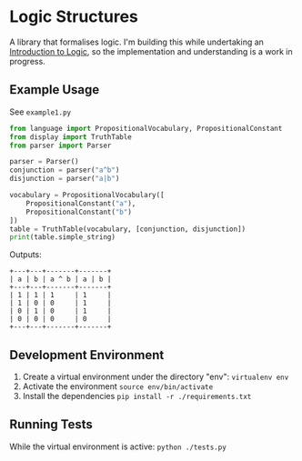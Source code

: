 Logic Structures
================

A library that formalises logic. I'm building this while undertaking an [Introduction to Logic](https://www.coursera.org/course/intrologic), 
so the implementation and understanding is a work in progress.

Example Usage
-------------
See ``` example1.py ```
```python
from language import PropositionalVocabulary, PropositionalConstant
from display import TruthTable
from parser import Parser

parser = Parser()
conjunction = parser("a^b")
disjunction = parser("a|b")

vocabulary = PropositionalVocabulary([
    PropositionalConstant("a"),
    PropositionalConstant("b")
])
table = TruthTable(vocabulary, [conjunction, disjunction])
print(table.simple_string)
```
Outputs:
```
+---+---+-------+-------+
| a | b | a ^ b | a | b |
+---+---+-------+-------+
| 1 | 1 | 1     | 1     |
| 1 | 0 | 0     | 1     |
| 0 | 1 | 0     | 1     |
| 0 | 0 | 0     | 0     |
+---+---+-------+-------+
```

Development Environment
-----------------------
1. Create a virtual environment under the directory "env":
``` virtualenv env ```
2. Activate the environment
``` source env/bin/activate ```
3. Install the dependencies
``` pip install -r ./requirements.txt ```

Running Tests
-------------
While the virtual environment is active:
``` python ./tests.py ```